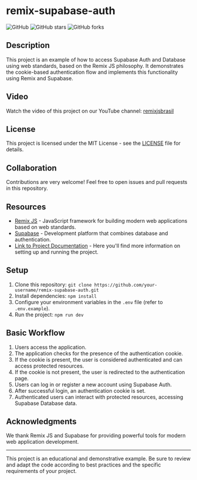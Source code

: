 # remix-supabase-auth

![GitHub](https://img.shields.io/github/license/your-username/remix-supabase-auth)
![GitHub stars](https://img.shields.io/github/stars/your-username/remix-supabase-auth)
![GitHub forks](https://img.shields.io/github/forks/your-username/remix-supabase-auth)

## Description

This project is an example of how to access Supabase Auth and Database using web standards, based on the Remix JS philosophy. It demonstrates the cookie-based authentication flow and implements this functionality using Remix and Supabase.

## Video

Watch the video of this project on our YouTube channel: [remixjsbrasil](https://www.youtube.com/remixjsbrasil)

## License

This project is licensed under the MIT License - see the [LICENSE](LICENSE) file for details.

## Collaboration

Contributions are very welcome! Feel free to open issues and pull requests in this repository.

## Resources

- [Remix JS](https://remix.run/) - JavaScript framework for building modern web applications based on web standards.
- [Supabase](https://supabase.io/) - Development platform that combines database and authentication.
- [Link to Project Documentation](docs/) - Here you'll find more information on setting up and running the project.

## Setup

1. Clone this repository: `git clone https://github.com/your-username/remix-supabase-auth.git`
2. Install dependencies: `npm install`
3. Configure your environment variables in the `.env` file (refer to `.env.example`).
4. Run the project: `npm run dev`

## Basic Workflow

1. Users access the application.
2. The application checks for the presence of the authentication cookie.
3. If the cookie is present, the user is considered authenticated and can access protected resources.
4. If the cookie is not present, the user is redirected to the authentication page.
5. Users can log in or register a new account using Supabase Auth.
6. After successful login, an authentication cookie is set.
7. Authenticated users can interact with protected resources, accessing Supabase Database data.

## Acknowledgments

We thank Remix JS and Supabase for providing powerful tools for modern web application development.

---

This project is an educational and demonstrative example. Be sure to review and adapt the code according to best practices and the specific requirements of your project.
